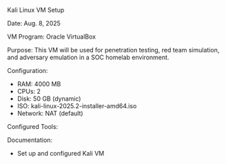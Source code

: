 Kali Linux VM Setup

Date: Aug. 8, 2025

VM Program: Oracle VirtualBox

Purpose: This VM will be used for penetration testing, red team simulation, and adversary emulation in a SOC homelab environment.

Configuration:
- RAM: 4000 MB
- CPUs: 2
- Disk: 50 GB (dynamic)
- ISO: kali-linux-2025.2-installer-amd64.iso
- Network: NAT (default)

Configured Tools:

Documentation:
- Set up and configured Kali VM
